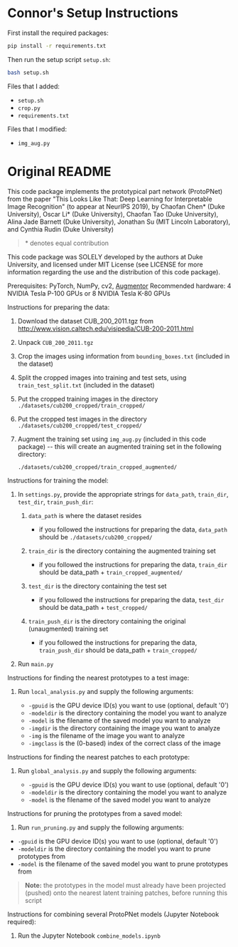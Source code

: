 # Connor's Setup Instructions

First install the required packages:

``` sh
pip install -r requirements.txt
```

Then run the setup script `setup.sh`:

``` sh
bash setup.sh
```

Files that I added:

-   `setup.sh`
-   `crop.py`
-   `requirements.txt`

Files that I modified:

-   `img_aug.py`

# Original README

This code package implements the prototypical part network (ProtoPNet)
from the paper "This Looks Like That: Deep Learning for Interpretable
Image Recognition" (to appear at NeurIPS 2019), by Chaofan Chen\* (Duke
University), Oscar Li\* (Duke University), Chaofan Tao (Duke
University), Alina Jade Barnett (Duke University), Jonathan Su (MIT
Lincoln Laboratory), and Cynthia Rudin (Duke University)

> \* denotes equal contribution

This code package was SOLELY developed by the authors at Duke
University, and licensed under MIT License (see LICENSE for more
information regarding the use and the distribution of this code
package).

Prerequisites: PyTorch, NumPy, cv2,
[Augmentor](https://github.com/mdbloice/Augmentor) Recommended hardware:
4 NVIDIA Tesla P-100 GPUs or 8 NVIDIA Tesla K-80 GPUs

Instructions for preparing the data:

1.  Download the dataset CUB_200_2011.tgz from
    <http://www.vision.caltech.edu/visipedia/CUB-200-2011.html>

2.  Unpack `CUB_200_2011.tgz`

3.  Crop the images using information from `bounding_boxes.txt`
    (included in the dataset)

4.  Split the cropped images into training and test sets, using
    `train_test_split.txt` (included in the dataset)

5.  Put the cropped training images in the directory
    `./datasets/cub200_cropped/train_cropped/`

6.  Put the cropped test images in the directory
    `./datasets/cub200_cropped/test_cropped/`

7.  Augment the training set using `img_aug.py` (included in this code
    package) -- this will create an augmented training set in the
    following directory:

    `./datasets/cub200_cropped/train_cropped_augmented/`

Instructions for training the model:

1.  In `settings.py`, provide the appropriate strings for `data_path`,
    `train_dir`, `test_dir`, `train_push_dir`:

    1.  `data_path` is where the dataset resides

        -   if you followed the instructions for preparing the data,
            `data_path` should be `./datasets/cub200_cropped/`

    2.  `train_dir` is the directory containing the augmented training
        set

        -   if you followed the instructions for preparing the data,
            `train_dir` should be data_path + `train_cropped_augmented/`

    3.  `test_dir` is the directory containing the test set

        -   if you followed the instructions for preparing the data,
            `test_dir` should be data_path + `test_cropped/`

    4.  `train_push_dir` is the directory containing the original
        (unaugmented) training set

        -   if you followed the instructions for preparing the data,
            `train_push_dir` should be data_path + `train_cropped/`

2.  Run `main.py`

Instructions for finding the nearest prototypes to a test image:

1.  Run `local_analysis.py` and supply the following arguments:

    -   `-gpuid` is the GPU device ID(s) you want to use (optional,
        default '0')
    -   `-modeldir` is the directory containing the model you want to
        analyze
    -   `-model` is the filename of the saved model you want to analyze
    -   `-imgdir` is the directory containing the image you want to
        analyze
    -   `-img` is the filename of the image you want to analyze
    -   `-imgclass` is the (0-based) index of the correct class of the
        image

Instructions for finding the nearest patches to each prototype:

1.  Run `global_analysis.py` and supply the following arguments:

    -   `-gpuid` is the GPU device ID(s) you want to use (optional,
        default '0')
    -   `-modeldir` is the directory containing the model you want to
        analyze
    -   `-model` is the filename of the saved model you want to analyze

Instructions for pruning the prototypes from a saved model:

1.  Run `run_pruning.py` and supply the following arguments:

-   `-gpuid` is the GPU device ID(s) you want to use (optional, default
    '0')
-   `-modeldir` is the directory containing the model you want to prune
    prototypes from
-   `-model` is the filename of the saved model you want to prune
    prototypes from

> **Note:** the prototypes in the model must already have been projected
> (pushed) onto the nearest latent training patches, before running this
> script

Instructions for combining several ProtoPNet models (Jupyter Notebook
required):

1.  Run the Jupyter Notebook `combine_models.ipynb`
